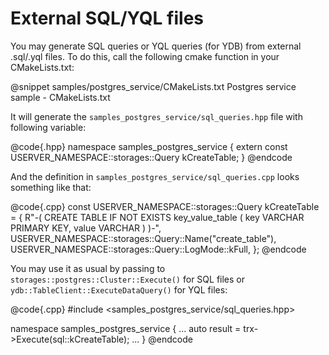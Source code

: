 # External SQL/YQL files

You may generate SQL queries or YQL queries (for YDB) from external .sql/.yql files.
To do this, call the following cmake function in your CMakeLists.txt:

@snippet samples/postgres_service/CMakeLists.txt Postgres service sample - CMakeLists.txt

It will generate the `samples_postgres_service/sql_queries.hpp` file with following variable:

@code{.hpp}
namespace samples_postgres_service {
extern const USERVER_NAMESPACE::storages::Query kCreateTable;
}
@endcode

And the definition in `samples_postgres_service/sql_queries.cpp` looks something like that:

@code{.cpp}
const USERVER_NAMESPACE::storages::Query kCreateTable = {
    R"-(
    CREATE TABLE IF NOT EXISTS key_value_table (
            key VARCHAR PRIMARY KEY,
            value VARCHAR
    )
    )-",
    USERVER_NAMESPACE::storages::Query::Name("create_table"),
    USERVER_NAMESPACE::storages::Query::LogMode::kFull,
};
@endcode

You may use it as usual by passing to `storages::postgres::Cluster::Execute()`
for SQL files or `ydb::TableClient::ExecuteDataQuery()` for YQL files:

@code{.cpp}
#include <samples_postgres_service/sql_queries.hpp>

namespace samples_postgres_service {
    ...
    auto result = trx->Execute(sql::kCreateTable);
    ...
}
@endcode
